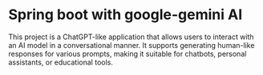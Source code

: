 # Spring boot with google-gemini AI 
This project is a ChatGPT-like application that allows users to interact with an AI model in a conversational manner.
It supports generating human-like responses for various prompts, making it suitable for chatbots, personal assistants, or educational tools.
